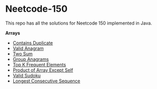 ﻿# Neetcode-150

This repo has all the solutions for Neetcode 150 implemented in Java.

**Arrays**
- [Contains Duplicate](Arrays/check-duplicate.java)
- [Valid Anagram](Arrays/valid-anagram.java)
- [Two Sum](Arrays/two-sum.java)
- [Group Anagrams](Arrays/group-anagrams.java)
- [Top K Frequent Elements](Arrays/k-frequent.java)
- [Product of Array Except Self](Arrays/product-of-array.java)
- [Valid Sudoku](Arrays/valid-sudoku.java)
- [Longest Consecutive Sequence](Arrays/longest-consecutive-seq.java)

